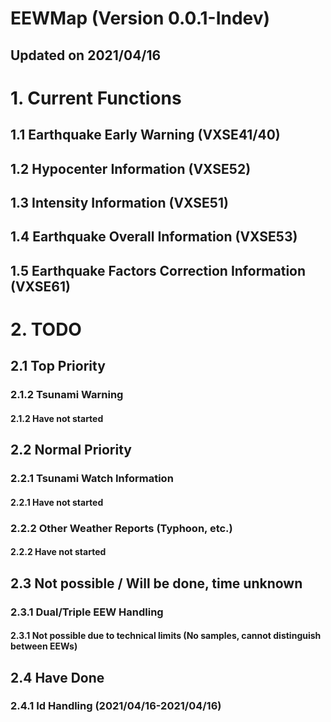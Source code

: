 # EEWMap (Version 0.0.1-Indev)
## Updated on 2021/04/16
# 1. Current Functions
## 1.1 Earthquake Early Warning (VXSE41/40)
## 1.2 Hypocenter Information (VXSE52)
## 1.3 Intensity Information (VXSE51)
## 1.4 Earthquake Overall Information (VXSE53)
## 1.5 Earthquake Factors Correction Information (VXSE61)
# 2. TODO
## 2.1 Top Priority
### 2.1.2 Tsunami Warning
#### 2.1.2 Have not started
## 2.2 Normal Priority
### 2.2.1 Tsunami Watch Information
#### 2.2.1 Have not started
### 2.2.2 Other Weather Reports (Typhoon, etc.)
#### 2.2.2 Have not started
## 2.3 Not possible / Will be done, time unknown
### 2.3.1 Dual/Triple EEW Handling
#### 2.3.1 Not possible due to technical limits (No samples, cannot distinguish between EEWs)
## 2.4 Have Done
### 2.4.1 Id Handling (2021/04/16-2021/04/16)
